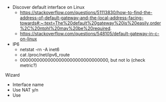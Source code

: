 - Discover default interface on Linux 
  - https://stackoverflow.com/questions/51113830/how-to-find-the-address-of-default-gateway-and-the-local-address-facing-towards#:~:text=The%20default%20gateway%20is%20easily,order%2C%20ntohl%20may%20be%20required.
  - https://stackoverflow.com/questions/548105/default-gateway-in-c-on-linux  
- IP6
  - netstat -rn -A inet6
  - cat /proc/net/ipv6_route
  - 00000000000000000000000000000000, but not lo (check metric?)


Wizard 
 - Interface name 
 - Use NAT y/n 
 - Use 